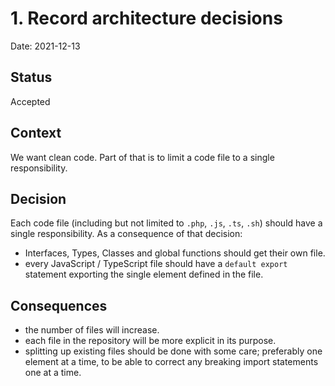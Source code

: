 # 1. Record architecture decisions

Date: 2021-12-13

## Status

Accepted

## Context

We want clean code. Part of that is to limit a code file to a single responsibility.

## Decision

Each code file (including but not limited to `.php`, `.js`, `.ts`, `.sh`) should have a single responsibility.
As a consequence of that decision:
- Interfaces, Types, Classes and global functions should get their own file.
- every JavaScript / TypeScript file should have a `default export` statement exporting the single element defined in the file.

## Consequences

- the number of files will increase.
- each file in the repository will be more explicit in its purpose.
- splitting up existing files should be done with some care; preferably one element at a time, to be able to correct any breaking import statements one at a time.